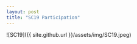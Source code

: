```yaml
---
layout: post
title: "SC19 Participation"
---
```

![SC19]({{ site.github.url }}/assets/img/SC19.jpeg)
